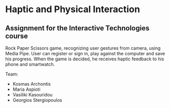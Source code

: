 <h1>Haptic and Physical Interaction</h1>
<h2>Assignment for the Interactive Technologies course</h2>

Rock Paper Scissors game, recognizing user gestures from camera, using Media Pipe.
User can register or sign in, play against the computer and save his progress. When the game is decided, he receives haptic feedback to his phone and smartwatch.

<p>Team: <ul>
<li>Kosmas Archontis</li>
<li>Maria Aspioti</li>
<li>Vasiliki Kasouridou</li>
<li>Georgios Stergiopoulos</li>
</ul>
</p>
